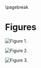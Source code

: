 
\pagebreak

# Figures

![Figure 1.](/home/pratik/git/elephants/ele_code/fig1.png)

![Figure 2.](/home/pratik/git/elephants/ele_code/fig_thermochron_data.png)

![Figure 3.](/home/pratik/git/elephants/ele_code/fig2.png)
